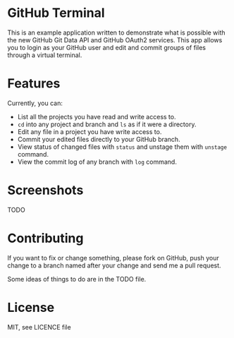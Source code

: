 # GitHub Terminal

This is an example application written to demonstrate what is possible with the new GitHub Git Data API and GitHub OAuth2 services. This app allows you to login as your GitHub user and edit and commit groups of files through a virtual terminal.

# Features

Currently, you can:

* List all the projects you have read and write access to.
* `cd` into any project and branch and `ls` as if it were a directory.
* Edit any file in a project you have write access to.
* Commit your edited files directly to your GitHub branch.
* View status of changed files with `status` and unstage them with `unstage` command.
* View the commit log of any branch with `log` command.

# Screenshots

TODO

# Contributing

If you want to fix or change something, please fork on GitHub, push your change to a branch named after your change and send me a pull request.

Some ideas of things to do are in the TODO file.

# License

MIT, see LICENCE file

